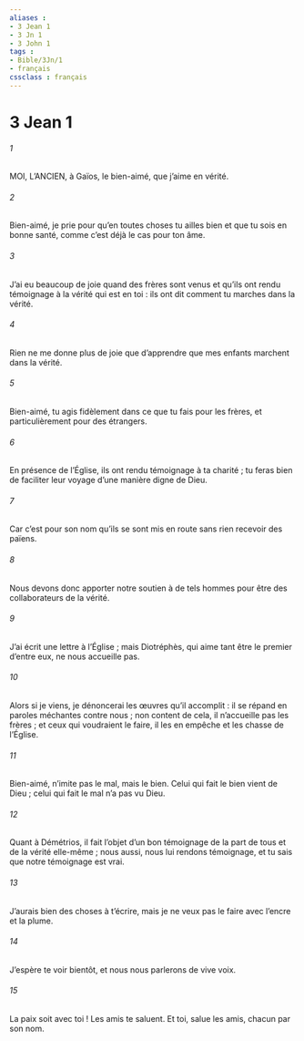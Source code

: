 ```yaml
---
aliases : 
- 3 Jean 1
- 3 Jn 1
- 3 John 1
tags : 
- Bible/3Jn/1
- français
cssclass : français
---
```


# 3 Jean 1

###### 1
MOI, L’ANCIEN, à Gaïos, le bien-aimé, que j’aime en vérité.
###### 2
Bien-aimé, je prie pour qu’en toutes choses tu ailles bien et que tu sois en bonne santé, comme c’est déjà le cas pour ton âme.
###### 3
J’ai eu beaucoup de joie quand des frères sont venus et qu’ils ont rendu témoignage à la vérité qui est en toi : ils ont dit comment tu marches dans la vérité.
###### 4
Rien ne me donne plus de joie que d’apprendre que mes enfants marchent dans la vérité.
###### 5
Bien-aimé, tu agis fidèlement dans ce que tu fais pour les frères, et particulièrement pour des étrangers.
###### 6
En présence de l’Église, ils ont rendu témoignage à ta charité ; tu feras bien de faciliter leur voyage d’une manière digne de Dieu.
###### 7
Car c’est pour son nom qu’ils se sont mis en route sans rien recevoir des païens.
###### 8
Nous devons donc apporter notre soutien à de tels hommes pour être des collaborateurs de la vérité.
###### 9
J’ai écrit une lettre à l’Église ; mais Diotréphès, qui aime tant être le premier d’entre eux, ne nous accueille pas.
###### 10
Alors si je viens, je dénoncerai les œuvres qu’il accomplit : il se répand en paroles méchantes contre nous ; non content de cela, il n’accueille pas les frères ; et ceux qui voudraient le faire, il les en empêche et les chasse de l’Église.
###### 11
Bien-aimé, n’imite pas le mal, mais le bien. Celui qui fait le bien vient de Dieu ; celui qui fait le mal n’a pas vu Dieu.
###### 12
Quant à Démétrios, il fait l’objet d’un bon témoignage de la part de tous et de la vérité elle-même ; nous aussi, nous lui rendons témoignage, et tu sais que notre témoignage est vrai.
###### 13
J’aurais bien des choses à t’écrire, mais je ne veux pas le faire avec l’encre et la plume.
###### 14
J’espère te voir bientôt, et nous nous parlerons de vive voix.
###### 15
La paix soit avec toi ! Les amis te saluent. Et toi, salue les amis, chacun par son nom.
